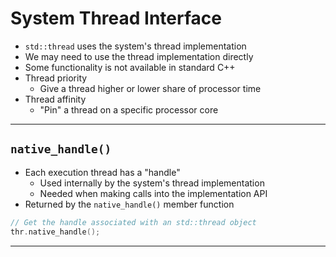 # System Thread Interface

- `std::thread` uses the system's thread implementation
- We may need to use the thread implementation directly
- Some functionality is not available in standard C++
- Thread priority
  - Give a thread higher or lower share of processor time
- Thread affinity
  - "Pin" a thread on a specific processor core

---

## `native_handle()`

- Each execution thread has a "handle"
  - Used internally by the system's thread implementation
  - Needed when making calls into the implementation API
- Returned by the `native_handle()` member function
```c++
// Get the handle associated with an std::thread object
thr.native_handle();
```

---

